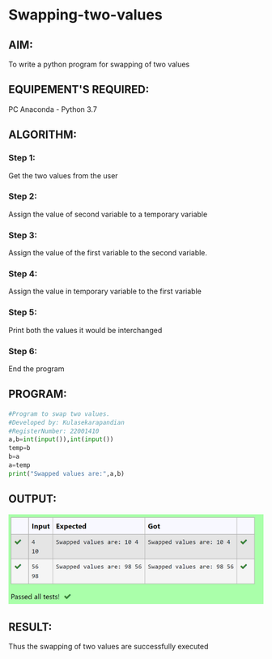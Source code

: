 # Swapping-two-values
## AIM:
To write a python program for swapping of two values
## EQUIPEMENT'S REQUIRED: 
PC
Anaconda - Python 3.7
## ALGORITHM: 
### Step 1:
Get the two values from the user
### Step 2: 
Assign the value of second variable to a temporary variable 
### Step 3: 
Assign the value of the first variable to the second variable.
### Step 4:  
Assign the value in temporary variable to the first variable
### Step 5: 
Print both the values it would be interchanged
### Step 6: 
End the program
## PROGRAM:
```python
#Program to swap two values.
#Developed by: Kulasekarapandian
#RegisterNumber: 22001410
a,b=int(input()),int(input())
temp=b
b=a
a=temp
print("Swapped values are:",a,b)
```

## OUTPUT:
![output](/op.png)


## RESULT:
Thus the swapping of two values are successfully executed



